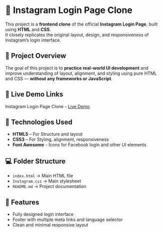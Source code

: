 
# 📸 Instagram Login Page Clone
This project is a **frontend clone** of the official **Instagram Login Page**, built using **HTML** and **CSS**.  
It closely replicates the original layout, design, and responsiveness of Instagram’s login interface.

## 🧠 Project Overview

The goal of this project is to **practice real-world UI development** and improve understanding of layout, alignment, and styling using pure HTML and CSS — **without any frameworks or JavaScript**.

## 🔗 Live Demo Links

 Instagram Login Page Clone - [Live Demo](https://prakruthi-g-h.github.io/HTML-AND-CSS-MINI-PROJECTS/Instagram-Clone)

## 🔧 Technologies Used

- **HTML5** – For Structure and layout
- **CSS3** – For Styling, alignment, responsiveness
-  **Font Awesome** - Icons for Facebook login and other UI elements

## 💻 Folder Structure
- `index.html` → Main HTML file
- `Instagram.css` → Main stylesheet 
- `README.md` → Project documentation

## 📌 Features 
- Fully designed login interface
- Footer with multiple meta links and language selector
- Clean and minimal responsive layout 
